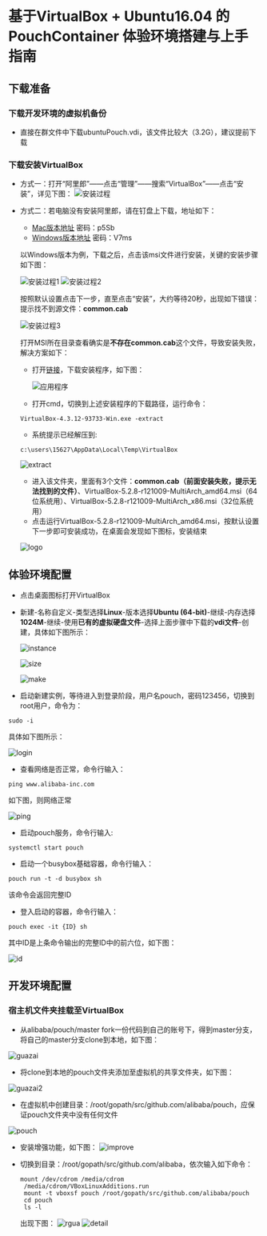 # 基于VirtualBox + Ubuntu16.04 的 PouchContainer 体验环境搭建与上手指南
## 下载准备
### 下载开发环境的虚拟机备份
- 直接在群文件中下载ubuntuPouch.vdi，该文件比较大（3.2G），建议提前下载
### 下载安装VirtualBox

- 方式一：打开“阿里郎”——点击“管理”——搜索“VirtualBox”——点击“安装”，详见下图：
![安装过程](https://github.com/lvyijin/learngit/blob/master/images/installVirtualBox.png "Installation process")

- 方式二：若电脑没有安装阿里郎，请在钉盘上下载，地址如下：
  + [Mac版本地址](https://space.dingtalk.com/s/gwHOABma4QLOGlgkPQPaACBiMzk5ZWRjZTAyOGI0MTBkOGRkNTRjYzNkN2Q1NTFjOA) 密码：p5Sb
  + [Windows版本地址](https://space.dingtalk.com/s/gwHOABmLzwLOGlgkPQPaACBhNzNjYjI5NTYxMzQ0NmUwOWRmMTFlN2UzMTYxNDQ4Mw) 密码：V7ms  

  以Windows版本为例，下载之后，点击该msi文件进行安装，关键的安装步骤如下图：
  
  ![安装过程1](https://github.com/lvyijin/learngit/blob/master/images/first.png "First process")
  ![安装过程2](https://github.com/lvyijin/learngit/blob/master/images/second.png "Second process")
  
  按照默认设置点击下一步，直至点击“安装”，大约等待20秒，出现如下错误：提示找不到源文件：**common.cab**
  
  ![安装过程3](https://github.com/lvyijin/learngit/blob/master/images/problem.png "Problem")
  
  打开MSI所在目录查看确实是**不存在common.cab**这个文件，导致安装失败，解决方案如下：
  + 打开[链接](https://www.oracle.com/technetwork/cn/server-storage/virtualbox/downloads/index.html)，下载安装程序，如下图：
  
    ![应用程序](https://github.com/lvyijin/learngit/blob/master/images/boxexe.png "virtualBox应用程序")
    
  + 打开cmd，切换到上述安装程序的下载路径，运行命令：
  ```
  VirtualBox-4.3.12-93733-Win.exe -extract
  ```
  + 系统提示已经解压到:
  ```
  c:\users\15627\AppData\Local\Temp\VirtualBox
  ```
   ![extract](https://github.com/lvyijin/learngit/blob/master/images/extract.png "extract")
   
  + 进入该文件夹，里面有3个文件：**common.cab（前面安装失败，提示无法找到的文件）**、VirtualBox-5.2.8-r121009-MultiArch_amd64.msi（64位系统用）、VirtualBox-5.2.8-r121009-MultiArch_x86.msi（32位系统用）
  + 点击运行VirtualBox-5.2.8-r121009-MultiArch_amd64.msi，按默认设置下一步即可安装成功，在桌面会发现如下图标，安装结束
  
  ![logo](https://github.com/lvyijin/learngit/blob/master/images/logo.png "logo")
   
## 体验环境配置
- 点击桌面图标打开VirtualBox
- 新建-名称自定义-类型选择**Linux**-版本选择**Ubuntu (64-bit)**-继续-内存选择**1024M**-继续-使用**已有的虚拟硬盘文件**-选择上面步骤中下载的**vdi文件**-创建，具体如下图所示：

  ![instance](https://github.com/lvyijin/learngit/blob/master/images/instance.png "instance")
  
  ![size](https://github.com/lvyijin/learngit/blob/master/images/size.png "size")
  
  ![make](https://github.com/lvyijin/learngit/blob/master/images/make.png "make")
  
- 启动新建实例，等待进入到登录阶段，用户名pouch，密码123456，切换到root用户，命令为：
```
sudo -i
```
具体如下图所示：

  ![login](https://github.com/lvyijin/learngit/blob/master/images/login.png "login")
  
- 查看网络是否正常，命令行输入：
```
ping www.alibaba-inc.com
```
如下图，则网络正常

  ![ping](https://github.com/lvyijin/learngit/blob/master/images/ping.png "ping")

- 启动pouch服务，命令行输入: 
```
systemctl start pouch
```
- 启动一个busybox基础容器，命令行输入：
```
pouch run -t -d busybox sh
```
该命令会返回完整ID
- 登入启动的容器，命令行输入：
```
pouch exec -it {ID} sh
```
其中ID是上条命令输出的完整ID中的前六位，如下图：
  
  ![id](https://github.com/lvyijin/learngit/blob/master/images/id.png "id")
  
## 开发环境配置
### 宿主机文件夹挂载至VirtualBox
- 从alibaba/pouch/master fork一份代码到自己的账号下，得到master分支，将自己的master分支clone到本地，如下图：

![guazai](https://github.com/lvyijin/learngit/blob/master/images/guazai.png "guazai")

- 将clone到本地的pouch文件夹添加至虚拟机的共享文件夹，如下图：

![guazai2](https://github.com/lvyijin/learngit/blob/master/images/guazai2.png "guazai2")

- 在虚拟机中创建目录：/root/gopath/src/github.com/alibaba/pouch，应保证pouch文件夹中没有任何文件

![pouch](https://github.com/lvyijin/learngit/blob/master/images/pouch.png "pouch")

- 安装增强功能，如下图：
![improve](https://github.com/lvyijin/learngit/blob/master/images/improve.png "improve")

- 切换到目录：/root/gopath/src/github.com/alibaba，依次输入如下命令：

   ``` 
   mount /dev/cdrom /media/cdrom 
    /media/cdrom/VBoxLinuxAdditions.run 
    mount -t vboxsf pouch /root/gopath/src/github.com/alibaba/pouch
    cd pouch
    ls -l
   ```
   出现下图：
![rgua](https://github.com/lvyijin/learngit/blob/master/images/rgua.png "rgua")
![detail](https://github.com/lvyijin/learngit/blob/master/images/detail.png "detail")


  


